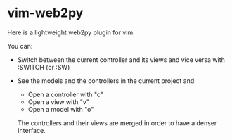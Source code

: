 vim-web2py
==========

Here is a lightweight web2py plugin for vim.

You can:

 * Switch between the current controller and its views and vice versa with :SWITCH (or :SW)

 * See the models and the controllers in the current project and:
    * Open a controller with "c"
    * Open a view with "v"
    * Open a model with "o"

   The controllers and their views are merged in order to have a denser interface.

